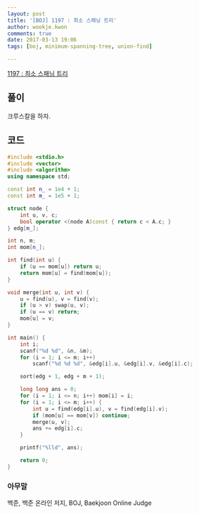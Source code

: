 ```yaml
---
layout: post
title: '[BOJ] 1197 : 최소 스패닝 트리'
author: wookje.kwon
comments: true
date: 2017-03-13 19:06
tags: [boj, minimum-spanning-tree, union-find]

---
```


[1197 : 최소 스패닝 트리](https://www.acmicpc.net/problem/1197)

## 풀이

크루스칼을 하자.  

## 코드

```cpp
#include <stdio.h>
#include <vector>
#include <algorithm>
using namespace std;

const int n_ = 1e4 + 1;
const int m_ = 1e5 + 1;

struct node {
	int u, v, c;
	bool operator <(node A)const { return c < A.c; }
} edg[m_];

int n, m;
int mom[n_];

int find(int u) {
	if (u == mom[u]) return u;
	return mom[u] = find(mom[u]);
}

void merge(int u, int v) {
	u = find(u), v = find(v);
	if (u > v) swap(u, v);
	if (u == v) return;
	mom[u] = v;
}

int main() {
	int i;
	scanf("%d %d", &n, &m);
	for (i = 1; i <= m; i++)
		scanf("%d %d %d", &edg[i].u, &edg[i].v, &edg[i].c);

	sort(edg + 1, edg + m + 1);

	long long ans = 0;
	for (i = 1; i <= n; i++) mom[i] = i;
	for (i = 1; i <= m; i++) {
		int u = find(edg[i].u), v = find(edg[i].v);
		if (mom[u] == mom[v]) continue;
		merge(u, v);
		ans += edg[i].c;
	}

	printf("%lld", ans);

	return 0;
}
```

### 아무말  
백준, 백준 온라인 저지, BOJ, Baekjoon Online Judge